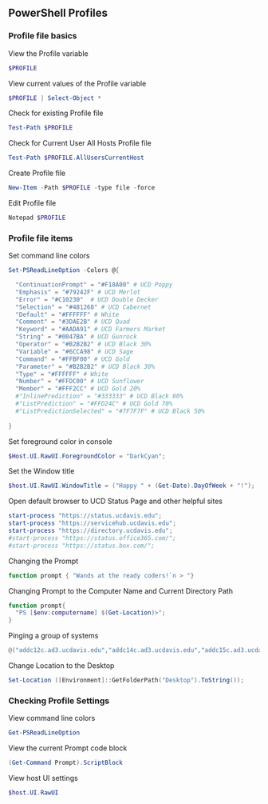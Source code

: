## PowerShell Profiles

### Profile file basics

View the Profile variable
```powershell
$PROFILE
```
View current values of the Profile variable
```powershell
$PROFILE | Select-Object *
```
Check for existing Profile file
```powershell
Test-Path $PROFILE
```
Check for Current User All Hosts Profile file
```powershell
Test-Path $PROFILE.AllUsersCurrentHost
```
Create Profile file 
```powershell
New-Item -Path $PROFILE -type file -force
```
Edit Profile file
```powershell
Notepad $PROFILE
```

### Profile file items

Set command line colors
```powershell
Set-PSReadLineOption -Colors @{

  "ContinuationPrompt" = "#F18A00" # UCD Poppy 
  "Emphasis" = "#79242F" # UCD Merlot
  "Error" = "#C10230"  # UCD Double Decker
  "Selection" = "#481268" # UCD Cabernet
  "Default" = "#FFFFFF" # White  
  "Comment" = "#3DAE2B" # UCD Quad
  "Keyword" = "#AADA91" # UCD Farmers Market
  "String" = "#0047BA" # UCD Gunrock
  "Operator" = "#B2B2B2" # UCD Black 30%
  "Variable" = "#6CCA98" # UCD Sage
  "Command" = "#FFBF00" # UCD Gold
  "Parameter" = "#B2B2B2" # UCD Black 30%
  "Type" = "#FFFFFF" # White
  "Number" = "#FFDC00" # UCD Sunflower
  "Member" = "#FFF2CC" # UCD Gold 20%
  #"InlinePrediction" = "#333333" # UCD Black 80%
  #"ListPrediction" = "#FFD24C" # UCD Gold 70%
  #"ListPredictionSelected" = "#7F7F7F" # UCD Black 50%
  
}

```
Set foreground color in console
```powershell
$Host.UI.RawUI.ForegroundColor = "DarkCyan";
```
Set the Window title
```powershell
$host.UI.RawUI.WindowTitle = ("Happy " + (Get-Date).DayOfWeek + "!");
```
Open default browser to UCD Status Page and other helpful sites
```powershell
start-process "https://status.ucdavis.edu";
start-process "https://servicehub.ucdavis.edu";
start-process "https://directory.ucdavis.edu";
#start-process "https://status.office365.com/";
#start-process "https://status.box.com/";
```
Changing the Prompt
```powershell
function prompt { "Wands at the ready coders!`n > "}
```
Changing Prompt to the Computer Name and Current Directory Path
```powershell
function prompt{
  "PS [$env:computername] $(Get-Location)>";
}
```
Pinging a group of systems
```powershell
@("addc12c.ad3.ucdavis.edu","addc14c.ad3.ucdavis.edu","addc15c.ad3.ucdavis.edu") | Foreach-Object { $pingStatus = Test-Connection $_ -Count 1 -Quiet; "$_ $pingStatus" }
```
Change Location to the Desktop
```powershell
Set-Location ([Environment]::GetFolderPath("Desktop").ToString());
```

### Checking Profile Settings

View command line colors
```powershell
Get-PSReadLineOption
```
View the current Prompt code block
```powershell
(Get-Command Prompt).ScriptBlock
```
View host UI settings
```powershell
$host.UI.RawUI
```





